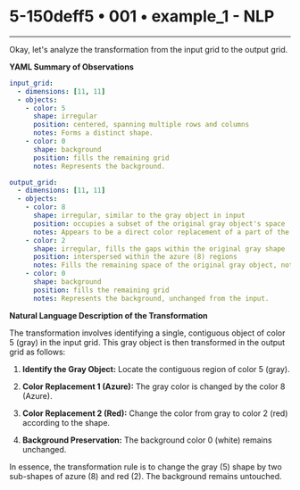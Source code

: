 # 5-150deff5 • 001 • example_1 - NLP

---
Okay, let's analyze the transformation from the input grid to the output grid.

**YAML Summary of Observations**

```yaml
input_grid:
  - dimensions: [11, 11]
  - objects:
    - color: 5
      shape: irregular
      position: centered, spanning multiple rows and columns
      notes: Forms a distinct shape.
    - color: 0
      shape: background
      position: fills the remaining grid
      notes: Represents the background.

output_grid:
  - dimensions: [11, 11]
  - objects:
    - color: 8
      shape: irregular, similar to the gray object in input
      position: occupies a subset of the original gray object's space
      notes: Appears to be a direct color replacement of a part of the gray object.
    - color: 2
      shape: irregular, fills the gaps within the original gray shape
      position: interspersed within the azure (8) regions
      notes: Fills the remaining space of the original gray object, not covered by azure.
    - color: 0
      shape: background
      position: fills the remaining grid
      notes: Represents the background, unchanged from the input.
```

**Natural Language Description of the Transformation**

The transformation involves identifying a single, contiguous object of color 5 (gray) in the input grid. This gray object is then transformed in the output grid as follows:

1.  **Identify the Gray Object:** Locate the contiguous region of color 5 (gray).

2.  **Color Replacement 1 (Azure):** The gray color is changed by the color 8 (Azure).

3.  **Color Replacement 2 (Red):** Change the color from gray to color 2 (red) according to the shape.

4. **Background Preservation:** The background color 0 (white) remains unchanged.

In essence, the transformation rule is to change the gray (5) shape by two sub-shapes of azure (8) and red (2). The background remains untouched.

